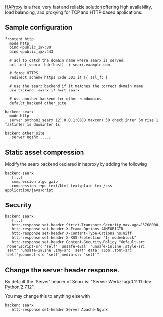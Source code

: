 [HAProxy](http://www.haproxy.org/) is a free, very fast and reliable solution offering high availability, load balancing, and proxying for TCP and HTTP-based applications.

## Sample configuration
    frontend http
      mode http
      bind <public_ip>:80
      bind <public_ip>:443

      # acl to catch the domain name where searx is served.
      acl host_searx  hdr(host) -i searx.example.com

      # force HTTPS
      redirect scheme https code 301 if !{ ssl_fc }

      # use the searx backend if it matches the correct domain name
      use_backend  searx if host_searx

      # use another backend for other subdomains.
      default_backend other_site

    backend searx
      mode http
      server python2_searx 127.0.0.1:8888 maxconn 50 check inter 5m rise 1 fastinter 1s downinter 1s

    backend other_site
       server nginx [...]

## Static asset compression
Modify the searx backend declared in haproxy by adding the following

    backend searx
       [...]
       compression algo gzip
       compression type text/html text/plain text/css application/javascript

## Security

    backend searx
       [...]
       http-response set-header Strict-Transport-Security max-age=15768000
       http-response set-header X-Frame-Options SAMEORIGIN
       http-response set-header X-Content-Type-Options nosniff
       http-response set-header X-XSS-Protection "1; mode=block"
       http-response set-header Content-Security-Policy "default-src 'none';script-src 'self' 'unsafe-eval' 'unsafe-inline';style-src 'self' 'unsafe-inline';img-src 'self' data: blob:;font-src 'self';connect-src 'self';media-src 'self'"

## Change the server header response.
By default the 'Server' header of Searx is: "Server: Werkzeug/0.11.11-dev Python/2.7.12".

You may change this to anything else with

    backend searx
       http-response set-header Server Apache-Nginx